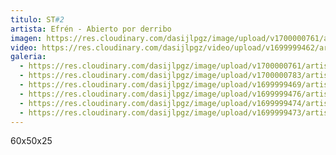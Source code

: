 ```yaml
---
titulo: ST#2
artista: Efrén - Abierto por derribo
imagen: https://res.cloudinary.com/dasijlpgz/image/upload/v1700000761/artistas/Efr%C3%A9n%20-%20Abierto%20por%20derribo/S-T2/P1070865.jpg
video: https://res.cloudinary.com/dasijlpgz/video/upload/v1699999462/artistas/Efr%C3%A9n%20-%20Abierto%20por%20derribo/S-T2/Sin_t%C3%ADtulo_1.mp4
galeria:
  - https://res.cloudinary.com/dasijlpgz/image/upload/v1700000761/artistas/Efr%C3%A9n%20-%20Abierto%20por%20derribo/S-T2/P1070865.jpg
  - https://res.cloudinary.com/dasijlpgz/image/upload/v1700000783/artistas/Efr%C3%A9n%20-%20Abierto%20por%20derribo/S-T2/P1070852.jpg
  - https://res.cloudinary.com/dasijlpgz/image/upload/v1699999469/artistas/Efr%C3%A9n%20-%20Abierto%20por%20derribo/S-T2/P1070851.jpg
  - https://res.cloudinary.com/dasijlpgz/image/upload/v1699999476/artistas/Efr%C3%A9n%20-%20Abierto%20por%20derribo/S-T2/P1070863.jpg
  - https://res.cloudinary.com/dasijlpgz/image/upload/v1699999474/artistas/Efr%C3%A9n%20-%20Abierto%20por%20derribo/S-T2/P1070861.jpg
  - https://res.cloudinary.com/dasijlpgz/image/upload/v1699999473/artistas/Efr%C3%A9n%20-%20Abierto%20por%20derribo/S-T2/P1070859.jpg
---
```

6﻿0x50x25